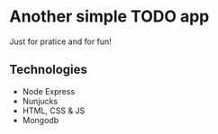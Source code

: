 # Another simple TODO app 

Just for pratice and for fun!

## Technologies

- Node Express
- Nunjucks
- HTML, CSS & JS
- Mongodb
